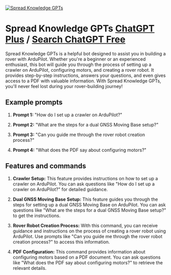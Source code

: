 
[![Spread Knowledge GPTs](null)](https://chat.openai.com/g/g-ubH9Eo3On-spread-knowledge-gpts)

# Spread Knowledge GPTs [ChatGPT Plus](https://chat.openai.com/g/g-ubH9Eo3On-spread-knowledge-gpts) / [Search ChatGPT Free](https://gptcall.net/index.html#/?search=Spread%20Knowledge%20GPTs)

Spread Knowledge GPTs is a helpful bot designed to assist you in building a rover with ArduPilot. Whether you're a beginner or an experienced enthusiast, this bot will guide you through the process of setting up a crawler on ArduPilot, configuring motors, and creating a rover robot. It provides step-by-step instructions, answers your questions, and even gives access to a PDF with valuable information. With Spread Knowledge GPTs, you'll never feel lost during your rover-building journey!

## Example prompts

1. **Prompt 1:** "How do I set up a crawler on ArduPilot?"

2. **Prompt 2:** "What are the steps for a dual GNSS Moving Base setup?"

3. **Prompt 3:** "Can you guide me through the rover robot creation process?"

4. **Prompt 4:** "What does the PDF say about configuring motors?"

## Features and commands

1. **Crawler Setup:** This feature provides instructions on how to set up a crawler on ArduPilot. You can ask questions like "How do I set up a crawler on ArduPilot?" for detailed guidance.

2. **Dual GNSS Moving Base Setup:** This feature guides you through the steps for setting up a dual GNSS Moving Base on ArduPilot. You can ask questions like "What are the steps for a dual GNSS Moving Base setup?" to get the instructions.

3. **Rover Robot Creation Process:** With this command, you can receive guidance and instructions on the process of creating a rover robot using ArduPilot. Use prompts like "Can you guide me through the rover robot creation process?" to access this information.

4. **PDF Configuration:** This command provides information about configuring motors based on a PDF document. You can ask questions like "What does the PDF say about configuring motors?" to retrieve the relevant details.


